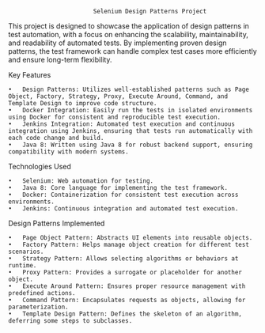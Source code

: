 							Selenium Design Patterns Project

This project is designed to showcase the application of design patterns in test automation, with a focus on enhancing the scalability, maintainability, and readability of automated tests. By implementing proven design patterns, the test framework can handle complex test cases more efficiently and ensure long-term flexibility.

Key Features

	•	Design Patterns: Utilizes well-established patterns such as Page Object, Factory, Strategy, Proxy, Execute Around, Command, and Template Design to improve code structure.
	•	Docker Integration: Easily run the tests in isolated environments using Docker for consistent and reproducible test execution.
	•	Jenkins Integration: Automated test execution and continuous integration using Jenkins, ensuring that tests run automatically with each code change and build.
	•	Java 8: Written using Java 8 for robust backend support, ensuring compatibility with modern systems.

Technologies Used

	•	Selenium: Web automation for testing.
	•	Java 8: Core language for implementing the test framework.
	•	Docker: Containerization for consistent test execution across environments.
	•	Jenkins: Continuous integration and automated test execution.

 Design Patterns Implemented

	•	Page Object Pattern: Abstracts UI elements into reusable objects.
	•	Factory Pattern: Helps manage object creation for different test scenarios.
	•	Strategy Pattern: Allows selecting algorithms or behaviors at runtime.
	•	Proxy Pattern: Provides a surrogate or placeholder for another object.
	•	Execute Around Pattern: Ensures proper resource management with predefined actions.
	•	Command Pattern: Encapsulates requests as objects, allowing for parameterization.
	•	Template Design Pattern: Defines the skeleton of an algorithm, deferring some steps to subclasses.

